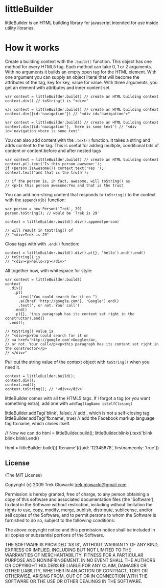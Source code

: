 
# littleBuilder

littleBuilder is an HTML building library for javascript intended for use inside utility libraries.

# How it works
Create a building context with the `.build()` function.  This object has one method for every HTML5 tag.
Each method can take 0, 1 or 2 arguments. With no arguments it builds an empty open tag for the HTML element. With one argument you can supply an object literal that will become the attributes of the tag, key for key, value for value. With three arguments, you get an element with attributes and inner content set.
  
    var context = littleBuilder.build() // create an HTML building context
    context.div() // toString() is "<div>"
    
    var context = littleBuilder.build() // create an HTML building context
    context.div({id:'navigation'}) // "<div id='navigation'>"
    
    var context = littleBuilder.build() // create an HTML building context
    context.div({id:'navigation'}, 'here is some text') // "<div id='navigation'>here is some text"
    
  
You can also add content with the `.text()` function. It takes a string and adds content to the tag. This is useful for adding multiple, conditional bits of content or content before and after nested tags
    
    var context = littleBuilder.build() // create an HTML building context
    context.p().text('Is this person awesome:');
    if (person.isAwesome()) context.text('Yes ');
    context.text('and that is the truth');
    
    // if the person is, in fact, awesome, will toString() as
    // <p>Is this person awesome:Yes and that is the trust
    

You can add non-string content that responds to `toString()` to the context with the `append(ojb)` function:

    var person = new Person('Trek', 29)
    person.toString(); // would be 'Trek is 29'
    
    context = littleBuilder.build().div().append(person)
    
    // will result in toString() of
    // "<div>Trek is 29"
    
Close tags with with `.end()` function:

    context = littleBuilder.build().div().p({}, 'hello').end().end()
    // toString() is
    // "<div><p>hello</p></div>"

All together now, with whitespace for style:
    
    var context = littleBuilder.build()
    context
      .div()
        .p()
          .text("You could search for it on ")
          .a({href:'http://google.com'}, 'Google').end()
          .text(', or not. Your call')
        .end()
        .p({}, 'this paragraph has its content set right in the constructor).end()
      .end();
      
    // toString() value is 
    // "<div><p>You could search for it on 
    // <a href='http://google.com'>Google</a>, 
    // or not. Your call</p><p>this paragraph has its content set right in the constructor</p>
    // </div>"
    
Pull out the string value of the context object with `toString()` when you need it.

    context = littleBuilder.build();
    context.div();
    context.end();
    context.toString(); // '<div></div>'
    
littleBuilder comes with all the HTML5 tags. If I forgot a tag (or you want something extra), add one with `addTag(tagName isSelfClosing)`

  littleBuilder.addTag('blink', false); // add <blink>, which is not a self-closing tag
  littleBuilder.addTag('fb:name', true) // add the Facebook markup language tag fb:name, which closes itself.
  
  // Now we can do
  html = littleBuilder.build();
  littleBuilder.blink().text('blink blink blink).end()
  
  fbml = littleBuilder.build()['fb:name']({uid: '12345678', firstnameonly: 'true'})
    
## License 

(The MIT License)

Copyright (c) 2009 Trek Glowacki <trek.glowacki@gmail.com>

Permission is hereby granted, free of charge, to any person obtaining
a copy of this software and associated documentation files (the
'Software'), to deal in the Software without restriction, including
without limitation the rights to use, copy, modify, merge, publish,
distribute, sublicense, and/or sell copies of the Software, and to
permit persons to whom the Software is furnished to do so, subject to
the following conditions:

The above copyright notice and this permission notice shall be
included in all copies or substantial portions of the Software.

THE SOFTWARE IS PROVIDED 'AS IS', WITHOUT WARRANTY OF ANY KIND,
EXPRESS OR IMPLIED, INCLUDING BUT NOT LIMITED TO THE WARRANTIES OF
MERCHANTABILITY, FITNESS FOR A PARTICULAR PURPOSE AND NONINFRINGEMENT.
IN NO EVENT SHALL THE AUTHORS OR COPYRIGHT HOLDERS BE LIABLE FOR ANY
CLAIM, DAMAGES OR OTHER LIABILITY, WHETHER IN AN ACTION OF CONTRACT,
TORT OR OTHERWISE, ARISING FROM, OUT OF OR IN CONNECTION WITH THE
SOFTWARE OR THE USE OR OTHER DEALINGS IN THE SOFTWARE.